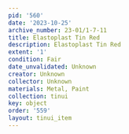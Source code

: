 ```yaml
---
pid: '560'
date: '2023-10-25'
archive_number: 23-01/1-7-11
title: Elastoplast Tin Red
description: Elastoplast Tin Red
extent: '1'
condition: Fair
date_unvalidated: Unknown
creator: Unknown
collector: Unknown
materials: Metal, Paint
collection: tinui
key: object
order: '559'
layout: tinui_item
---
```

